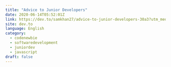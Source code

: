 ```yaml
---
title: "Advice to Junior Developers"
date: 2020-06-14T05:52:01Z
link: https://dev.to/samkhan27/advice-to-junior-developers-30a3?utm_medium=RSS&utm_source=news.12bit.vn
site: dev.to
language: English
category:
  - codenewbie
  - softwaredevelopment
  - juniordev
  - javascript
draft: false
---
```


